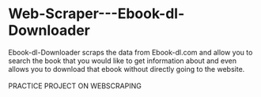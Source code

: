 # Web-Scraper---Ebook-dl-Downloader

Ebook-dl-Downloader scraps the data from Ebook-dl.com and allow you to search the book that you would like to get information about 
and even allows you to download that ebook without directly going to the website.<br/>
<br/> PRACTICE PROJECT ON WEBSCRAPING
